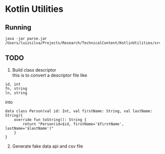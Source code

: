 # Kotlin Utilities

## Running
```$xslt
java -jar parse.jar /Users/luizsilva/Projects/Research/TechnicalContent/KotlinUtilities/src/main/resources/file1.csv
```

## TODO
1. Build class descriptor<br/>
this is to convert a descriptor file like 
```$xslt
id, int
fn, string
ln, string
```
into
```$xslt
data class Person(val id: Int, val firstName: String, val lastName: String){
    override fun toString(): String {
        return "Person(id=$id, firstName='$firstName', lastName='$lastName')"
    }
}
```
 
2. Generate fake data api and csv file
